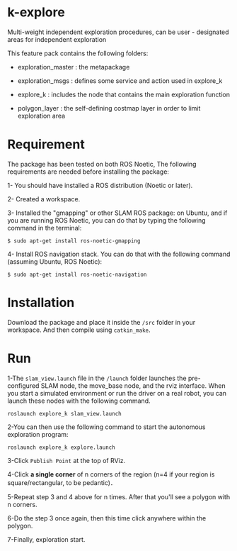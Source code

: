 # k-explore
Multi-weight independent exploration procedures, can be user - designated areas for independent exploration

This feature pack contains the following folders:

- exploration_master : the metapackage

- exploration_msgs : defines some service and action used in explore_k

- explore_k : includes the node that contains the main exploration function

- polygon_layer : the self-defining costmap layer in order to limit exploration area

# Requirement
The package has been tested on both ROS Noetic, The following requirements are needed before installing the package:

1- You should have installed a ROS distribution (Noetic or later).

2- Created a workspace.

3- Installed the "gmapping" or other SLAM ROS package: on Ubuntu, and if you are running ROS Noetic, you can do that by typing the following command in the terminal:
```
$ sudo apt-get install ros-noetic-gmapping
```
4- Install ROS navigation stack. You can do that with the following command (assuming Ubuntu, ROS Noetic):
```
$ sudo apt-get install ros-noetic-navigation
```

# Installation
Download the package and place it inside the `/src` folder in your workspace. And then compile using `catkin_make`.

# Run
1-The `slam_view.launch` file in the `/launch` folder launches the pre-configured SLAM node, the move_base node, and the rviz interface. When you start a simulated environment or run the driver on a real robot, you can launch these nodes with the following command.

```
roslaunch explore_k slam_view.launch
```

2-You can then use the following command to start the autonomous exploration program:

```
roslaunch explore_k explore.launch
```

3-Click `Publish Point` at the top of RViz.

4-Click **a single corner** of n corners of the region (n=4 if your region is square/rectangular, to be pedantic)．

5-Repeat step 3 and 4 above for n times. After that you'll see a polygon with n corners.

6-Do the step 3 once again, then this time click anywhere within the polygon.

7-Finally, exploration start.
